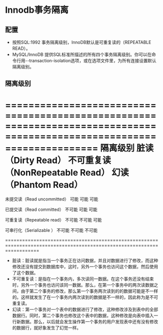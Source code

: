 Innodb事务隔离
============================

## 配置
* 按照SQL:1992 事务隔离级别，InnoDB默认是可重复读的（REPEATABLE READ）。
* MySQL/InnoDB 提供SQL标准所描述的所有四个事务隔离级别。你可以在命令行用--transaction-isolation选项，或在选项文件里，为所有连接设置默认隔离级别。

## 隔离级别
========================================================================================================================
       隔离级别               脏读（Dirty Read）          不可重复读（NonRepeatable Read）     幻读（Phantom Read） 
========================================================================================================================

未提交读（Read uncommitted）        可能                            可能                           可能

已提交读（Read committed）          不可能                          可能                           可能

可重复读（Repeatable read）         不可能                          不可能                         可能

可串行化（Serializable ）           不可能                          不可能                         不可能

========================================================================================================================
* 脏读：脏读就是指当一个事务正在访问数据，并且对数据进行了修改，而这种修改还没有提交到数据库中，这时，另外一个事务也访问这个数据，然后使用了这个数据。
* 不可重复读：是指在一个事务内，多次读同一数据。在这个事务还没有结束时，另外一个事务也访问该同一数据。那么，在第一个事务中的两次读数据之间，由于第二个事务的修改，那么第一个事务两次读到的的数据可能是不一样的。这样就发生了在一个事务内两次读到的数据是不一样的，因此称为是不可重复读。
* 幻读：第一个事务对一个表中的数据进行了修改，这种修改涉及到表中的全部数据行。同时，第二个事务也修改这个表中的数据，这种修改是向表中插入一行新数据。那么，以后就会发生操作第一个事务的用户发现表中还有没有修改的数据行，就好象发生了幻觉一样。